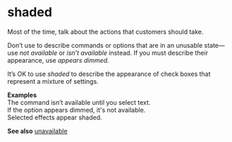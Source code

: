 # shaded

Most of the time, talk about the actions that customers should take.

Don’t use to describe commands or options that are in an unusable state—use *not available* or *isn’t available* instead. If you must describe their appearance, use *appears dimmed.*

It’s OK to use *shaded* to describe the appearance of check boxes that represent a mixture of settings.

**Examples**   
The command isn’t available until you select text.  
If the option appears dimmed, it's not available.  
Selected effects appear shaded. 

**See also** [unavailable](~/a-z-word-list-term-collections/u/unavailable.md)
